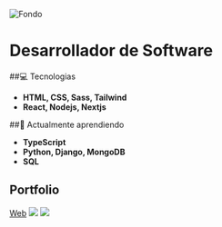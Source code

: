 ![Fondo](https://perfilgithugpato-nmgucgffg-pato-devs-projects.vercel.app/fondogenerico.jpg)
# Desarrollador de Software

##💻 Tecnologias
- **HTML, CSS, Sass, Tailwind**
- **React, Nodejs, Nextjs**


##🌱 Actualmente aprendiendo
- **TypeScript**
- **Python, Django, MongoDB**
- **SQL**

## Portfolio
[Web](https://patofolio.vercel.app)
![](https://patofolio.vercel.app/public/itbank.png)
![](https://i.imgur.com/F2g1k1K.gif)
